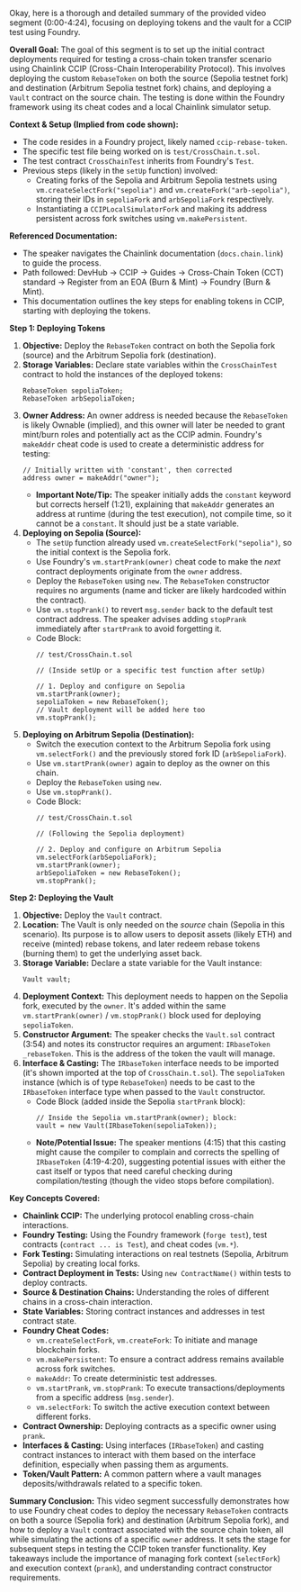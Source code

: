 Okay, here is a thorough and detailed summary of the provided video segment (0:00-4:24), focusing on deploying tokens and the vault for a CCIP test using Foundry.

**Overall Goal:**
The goal of this segment is to set up the initial contract deployments required for testing a cross-chain token transfer scenario using Chainlink CCIP (Cross-Chain Interoperability Protocol). This involves deploying the custom `RebaseToken` on both the source (Sepolia testnet fork) and destination (Arbitrum Sepolia testnet fork) chains, and deploying a `Vault` contract on the source chain. The testing is done within the Foundry framework using its cheat codes and a local Chainlink simulator setup.

**Context & Setup (Implied from code shown):**
*   The code resides in a Foundry project, likely named `ccip-rebase-token`.
*   The specific test file being worked on is `test/CrossChain.t.sol`.
*   The test contract `CrossChainTest` inherits from Foundry's `Test`.
*   Previous steps (likely in the `setUp` function) involved:
    *   Creating forks of the Sepolia and Arbitrum Sepolia testnets using `vm.createSelectFork("sepolia")` and `vm.createFork("arb-sepolia")`, storing their IDs in `sepoliaFork` and `arbSepoliaFork` respectively.
    *   Instantiating a `CCIPLocalSimulatorFork` and making its address persistent across fork switches using `vm.makePersistent`.

**Referenced Documentation:**
*   The speaker navigates the Chainlink documentation (`docs.chain.link`) to guide the process.
*   Path followed: DevHub -> CCIP -> Guides -> Cross-Chain Token (CCT) standard -> Register from an EOA (Burn & Mint) -> Foundry (Burn & Mint).
*   This documentation outlines the key steps for enabling tokens in CCIP, starting with deploying the tokens.

**Step 1: Deploying Tokens**

1.  **Objective:** Deploy the `RebaseToken` contract on both the Sepolia fork (source) and the Arbitrum Sepolia fork (destination).
2.  **Storage Variables:** Declare state variables within the `CrossChainTest` contract to hold the instances of the deployed tokens:
    ```solidity
    RebaseToken sepoliaToken;
    RebaseToken arbSepoliaToken;
    ```
3.  **Owner Address:** An owner address is needed because the `RebaseToken` is likely Ownable (implied), and this owner will later be needed to grant mint/burn roles and potentially act as the CCIP admin. Foundry's `makeAddr` cheat code is used to create a deterministic address for testing:
    ```solidity
    // Initially written with 'constant', then corrected
    address owner = makeAddr("owner");
    ```
    *   **Important Note/Tip:** The speaker initially adds the `constant` keyword but corrects herself (1:21), explaining that `makeAddr` generates an address at runtime (during the test execution), not compile time, so it cannot be a `constant`. It should just be a state variable.
4.  **Deploying on Sepolia (Source):**
    *   The `setUp` function already used `vm.createSelectFork("sepolia")`, so the initial context is the Sepolia fork.
    *   Use Foundry's `vm.startPrank(owner)` cheat code to make the *next* contract deployments originate from the `owner` address.
    *   Deploy the `RebaseToken` using `new`. The `RebaseToken` constructor requires no arguments (name and ticker are likely hardcoded within the contract).
    *   Use `vm.stopPrank()` to revert `msg.sender` back to the default test contract address. The speaker advises adding `stopPrank` immediately after `startPrank` to avoid forgetting it.
    *   Code Block:
        ```solidity
        // test/CrossChain.t.sol

        // (Inside setUp or a specific test function after setUp)

        // 1. Deploy and configure on Sepolia
        vm.startPrank(owner);
        sepoliaToken = new RebaseToken();
        // Vault deployment will be added here too
        vm.stopPrank();
        ```
5.  **Deploying on Arbitrum Sepolia (Destination):**
    *   Switch the execution context to the Arbitrum Sepolia fork using `vm.selectFork()` and the previously stored fork ID (`arbSepoliaFork`).
    *   Use `vm.startPrank(owner)` again to deploy as the owner on this chain.
    *   Deploy the `RebaseToken` using `new`.
    *   Use `vm.stopPrank()`.
    *   Code Block:
        ```solidity
        // test/CrossChain.t.sol

        // (Following the Sepolia deployment)

        // 2. Deploy and configure on Arbitrum Sepolia
        vm.selectFork(arbSepoliaFork);
        vm.startPrank(owner);
        arbSepoliaToken = new RebaseToken();
        vm.stopPrank();
        ```

**Step 2: Deploying the Vault**

1.  **Objective:** Deploy the `Vault` contract.
2.  **Location:** The Vault is only needed on the *source* chain (Sepolia in this scenario). Its purpose is to allow users to deposit assets (likely ETH) and receive (minted) rebase tokens, and later redeem rebase tokens (burning them) to get the underlying asset back.
3.  **Storage Variable:** Declare a state variable for the Vault instance:
    ```solidity
    Vault vault;
    ```
4.  **Deployment Context:** This deployment needs to happen on the Sepolia fork, executed by the `owner`. It's added within the same `vm.startPrank(owner)` / `vm.stopPrank()` block used for deploying `sepoliaToken`.
5.  **Constructor Argument:** The speaker checks the `Vault.sol` contract (3:54) and notes its constructor requires an argument: `IRbaseToken _rebaseToken`. This is the address of the token the vault will manage.
6.  **Interface & Casting:** The `IRbaseToken` interface needs to be imported (it's shown imported at the top of `CrossChain.t.sol`). The `sepoliaToken` instance (which is of type `RebaseToken`) needs to be cast to the `IRbaseToken` interface type when passed to the `Vault` constructor.
    *   Code Block (added inside the Sepolia `startPrank` block):
        ```solidity
        // Inside the Sepolia vm.startPrank(owner); block:
        vault = new Vault(IRbaseToken(sepoliaToken));
        ```
    *   **Note/Potential Issue:** The speaker mentions (4:15) that this casting might cause the compiler to complain and corrects the spelling of `IRbaseToken` (4:19-4:20), suggesting potential issues with either the cast itself or typos that need careful checking during compilation/testing (though the video stops before compilation).

**Key Concepts Covered:**

*   **Chainlink CCIP:** The underlying protocol enabling cross-chain interactions.
*   **Foundry Testing:** Using the Foundry framework (`forge test`), test contracts (`contract ... is Test`), and cheat codes (`vm.*`).
*   **Fork Testing:** Simulating interactions on real testnets (Sepolia, Arbitrum Sepolia) by creating local forks.
*   **Contract Deployment in Tests:** Using `new ContractName()` within tests to deploy contracts.
*   **Source & Destination Chains:** Understanding the roles of different chains in a cross-chain interaction.
*   **State Variables:** Storing contract instances and addresses in test contract state.
*   **Foundry Cheat Codes:**
    *   `vm.createSelectFork`, `vm.createFork`: To initiate and manage blockchain forks.
    *   `vm.makePersistent`: To ensure a contract address remains available across fork switches.
    *   `makeAddr`: To create deterministic test addresses.
    *   `vm.startPrank`, `vm.stopPrank`: To execute transactions/deployments from a specific address (`msg.sender`).
    *   `vm.selectFork`: To switch the active execution context between different forks.
*   **Contract Ownership:** Deploying contracts as a specific owner using `prank`.
*   **Interfaces & Casting:** Using interfaces (`IRbaseToken`) and casting contract instances to interact with them based on the interface definition, especially when passing them as arguments.
*   **Token/Vault Pattern:** A common pattern where a vault manages deposits/withdrawals related to a specific token.

**Summary Conclusion:**
This video segment successfully demonstrates how to use Foundry cheat codes to deploy the necessary `RebaseToken` contracts on both a source (Sepolia fork) and destination (Arbitrum Sepolia fork), and how to deploy a `Vault` contract associated with the source chain token, all while simulating the actions of a specific `owner` address. It sets the stage for subsequent steps in testing the CCIP token transfer functionality. Key takeaways include the importance of managing fork context (`selectFork`) and execution context (`prank`), and understanding contract constructor requirements.